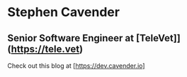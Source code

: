 # Stephen Cavender

## Senior Software Engineer at [TeleVet]](https://tele.vet)

Check out this blog at [https://dev.cavender.io]
